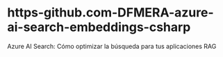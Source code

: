 # https-github.com-DFMERA-azure-ai-search-embeddings-csharp
Azure AI Search: Cómo optimizar la búsqueda para tus aplicaciones RAG

